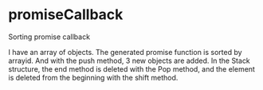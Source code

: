 # promiseCallback
Sorting promise callback


I have an array of objects. The generated promise function is sorted by arrayid. And with the push method, 3 new objects are added. In the Stack structure, the end method is deleted with the Pop method, and the element is deleted from the beginning with the shift method.
